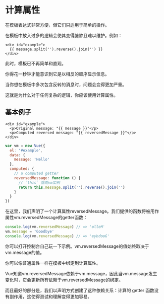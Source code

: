 # 计算属性

在模板表达式非常方便，但它们只适用于简单的操作。

在模板中放入过多的逻辑会使其变得臃肿且难以维护。例如：

```vue
<div id="example">
  {{ message.split('').reverse().join('') }}
</div>
```

此时，模板已不再简单和直观。

你得花一秒钟才能意识到它是以相反的顺序显示信息。

当你想在模板中多次包含反转的消息时，问题会变得更加严重。

这就是为什么对于任何复杂的逻辑，你应该使用计算属性。

## 基本例子

```vue
<div id="example">
  <p>Original message: "{{ message }}"</p>
  <p>Computed reversed message: "{{ reversedMessage }}"</p>
</div>
```

```js
var vm = new Vue({
  el: '#example',
  data: {
    message: 'Hello'
  },
  computed: {
    // a computed getter
    reversedMessage: function () {
      // `this` 指向vm实例
      return this.message.split('').reverse().join('')
    }
  }
})
```

在这里，我们声明了一个计算属性reversedMessage。我们提供的函数将被用作属性vm.reversedMessage的getter函数：

```js
console.log(vm.reversedMessage) // => 'olleH'
vm.message = 'Goodbye'
console.log(vm.reversedMessage) // => 'eybdooG'
```

你可以打开控制台自己玩一下示例。vm.reversedMessage的值始终取决于vm.message的值。

你可以像普通属性一样在模板中绑定到计算属性。

Vue知道vm.reversedMessage依赖于vm.message，因此当vm.message发生变化时，它会更新所有依赖于vm.reversedMessage的绑定。

而且最好的部分是，我们以声明方式创建了这种依赖关系：计算的 getter 函数没有副作用，这使得测试和理解变得更加容易。